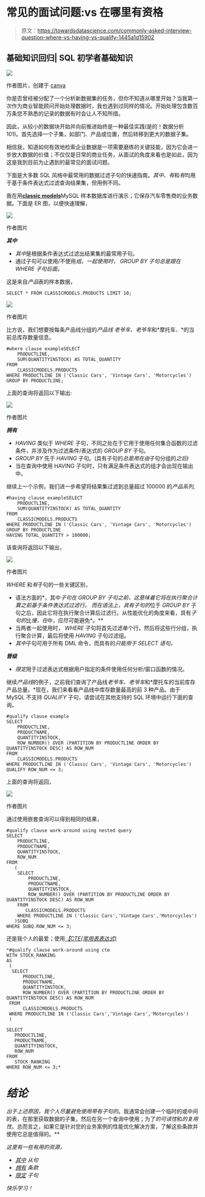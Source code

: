 # 常见的面试问题:vs 在哪里有资格

> 原文：<https://towardsdatascience.com/commonly-asked-interview-question-where-vs-having-vs-qualify-1445a1d15902>

## 基础知识回归| SQL 初学者基础知识

![](img/8062f9010cae8faa59690bd2c5e8f8c2.png)

作者图片，创建于 [canva](https://www.canva.com/)

你是否曾经被分配了一个分析新数据集的任务，但你不知道从哪里开始？当我第一次作为商业智能顾问开始处理数据时，我也遇到过同样的情况。开始处理包含数百万条您不熟悉的记录的数据有时会让人不知所措。

因此，从较小的数据块开始并向前推进始终是一种最佳实践(是的！数据分析 101)。首先选择一个子集，如部门、产品或位置，然后转移到更大的数据子集。

相信我，知道如何有效地检索企业数据是一项需要磨练的关键技能，因为它会进一步放大数据的价值；不仅仅是日常的商业任务，从面试的角度来看也是如此，因为这是我到目前为止遇到的最常见的面试问题。

下面是大多数 SQL 风格中最常用的数据过滤子句的快速指南。*其中*、*有*和*有*均用于基于条件表达式过滤查询结果集，但用例不同。

我在用[**classic models**](https://www.mysqltutorial.org/mysql-sample-database.aspx)MySQL 样本数据库进行演示；它保存汽车零售商的业务数据。下面是 ER 图，以便快速理解，

![](img/c8eecf27187711291ef0341d63121b71.png)

作者图片

***其中***

*   *其中*是根据条件表达式过滤出结果集的最常用子句。
*   通过子句可以使用/不使用*组。一起使用时， *GROUP BY* 子句总是跟在 *WHERE* 子句后面。*

这是来自*产品*表的样本数据，

```
SELECT * FROM CLASSICMODELS.PRODUCTS LIMIT 10;
```

![](img/23188c9fd4aa1a795c7c21d2c53b73ec.png)

作者图片

比方说，我们想要按每条产品线分组的*产品线* *老爷车、老爷车*和*摩托车、*的当前总库存数量信息。

```
#where clause exampleSELECT
    PRODUCTLINE,
    SUM(QUANTITYINSTOCK) AS TOTAL_QUANTITY
FROM 
    CLASSICMODELS.PRODUCTS
WHERE PRODUCTLINE IN ('Classic Cars', 'Vintage Cars', 'Motorcycles')
GROUP BY PRODUCTLINE;
```

上面的查询将返回以下输出:

![](img/2749e1c3113bdce285f2bbf3071676ad.png)

作者图片

***拥有***

*   *HAVING* 类似于 *WHERE* 子句，不同之处在于它用于使用任何集合函数的过滤条件，并涉及作为过滤条件/表达式的 *GROUP BY* 子句。
*   *GROUP BY* 先于 *HAVING* 子句。(具有子句的*总是用在由*子句分组的*之后)*
*   当在查询中使用 HAVING 子句时，只有满足条件表达式的组才会出现在输出中。

继续上一个示例，我们进一步希望将结果集过滤到总量超过 100000 的*产品系列*,

```
#having clause exampleSELECT
    PRODUCTLINE,
    SUM(QUANTITYINSTOCK) AS TOTAL_QUANTITY
FROM 
    CLASSICMODELS.PRODUCTS
WHERE PRODUCTLINE IN ('Classic Cars', 'Vintage Cars', 'Motorcycles')
GROUP BY PRODUCTLINE
HAVING TOTAL_QUANTITY > 100000;
```

该查询将返回以下输出，

![](img/32e78f80416c8b3ba39f7d9e9ec86aa0.png)

作者图片

*WHERE* 和*有*子句的一些关键区别，

*   语法方面的*，其中*子句在 *GROUP BY* 子句之前，这意味着它将在执行聚合计算之前基于条件表达式过滤行。
    而在语法上，具有子句的*位于 *GROUP BY* 子句之后，因此它将在执行聚合计算后过滤行。从性能优化的角度来看，具有*子句的*比*慢，在*中，应尽可能避免*。**
*   当两者一起使用时， *WHERE* 子句将首先过滤单个行，然后将这些行分组，执行聚合计算，最后将使用 *HAVING* 子句过滤组。
*   *其中*子句可用于所有 DML 命令，而具有的*只能用于 SELECT 语句。*

***晋级***

*   *限定*用于过滤表达式根据用户指定的条件使用任何分析/窗口函数的情况。

继续*产品线*的例子，之前我们查询了产品线*老爷车、老爷车*和*摩托车的当前库存产品总量。*现在，我们来看看产品线中库存数量最高的前 3 种产品。由于 MySQL 不支持 *QUALIFY* 子句，请尝试在其他支持的 SQL 环境中运行下面的查询。

```
#qualify clause example
SELECT 
    PRODUCTLINE,
    PRODUCTNAME,
    QUANTITYINSTOCK,
    ROW_NUMBER() OVER (PARTITION BY PRODUCTLINE ORDER BY   QUANTITYINSTOCK DESC) AS ROW_NUM
FROM 
    CLASSICMODELS.PRODUCTS
WHERE PRODUCTLINE IN ('Classic Cars', 'Vintage Cars', 'Motorcycles') 
QUALIFY ROW_NUM <= 3;
```

上面的查询将返回，

![](img/9b0e436a13e2cf5176554b9b60c21802.png)

作者图片

通过使用嵌套查询可以得到相同的结果，

```
#qualify clause work-around using nested query
SELECT 
    PRODUCTLINE,
    PRODUCTNAME,
    QUANTITYINSTOCK,
    ROW_NUM
FROM 
   (
    SELECT
        PRODUCTLINE,
        PRODUCTNAME,
        QUANTITYINSTOCK,
        ROW_NUMBER() OVER (PARTITION BY PRODUCTLINE ORDER BY QUANTITYINSTOCK DESC) AS ROW_NUM
    FROM 
       CLASSICMODELS.PRODUCTS
    WHERE PRODUCTLINE IN ('Classic Cars','Vintage Cars','Motorcycles')
   )SUBQ
WHERE SUBQ.ROW_NUM <= 3;
```

还是我个人的最爱；使用[*【CTE(常用表表达式)*](https://dev.mysql.com/doc/refman/8.0/en/with.html)

```
*#qualify clause work-around using cte
WITH STOCK_RANKING
AS
 (
  SELECT
      PRODUCTLINE,
      PRODUCTNAME,
      QUANTITYINSTOCK,
      ROW_NUMBER() OVER (PARTITION BY PRODUCTLINE ORDER BY QUANTITYINSTOCK DESC) AS ROW_NUM
 FROM 
      CLASSICMODELS.PRODUCTS
 WHERE PRODUCTLINE IN ('Classic Cars','Vintage Cars','Motorcycles')
 )

SELECT 
   PRODUCTLINE,
   PRODUCTNAME,
   QUANTITYINSTOCK,
   ROW_NUM
FROM 
   STOCK_RANKING
WHERE ROW_NUM <= 3;*
```

# *结论*

*出于上述原因，我个人尽量避免使用带有子句的*。我通常会创建一个临时的或中间的表，在那里获取数据的子集，然后在另一个查询中使用；为了*的可读性*和*的复用性*。总而言之，如果它是针对您的业务案例的性能优化解决方案，了解这些条款并使用它总是值得的。**

*这里有一些有用的资源，*

*   *[*其中*](https://www.mysqltutorial.org/mysql-where/) 从句*
*   *[*拥有*](https://www.mysqltutorial.org/mysql-having.aspx) 条款*
*   *[*限定*](https://docs.teradata.com/r/2_MC9vCtAJRlKle2Rpb0mA/1z5LI8ycTW55f53vLJ0WjQ) 子句*

*快乐学习！*
